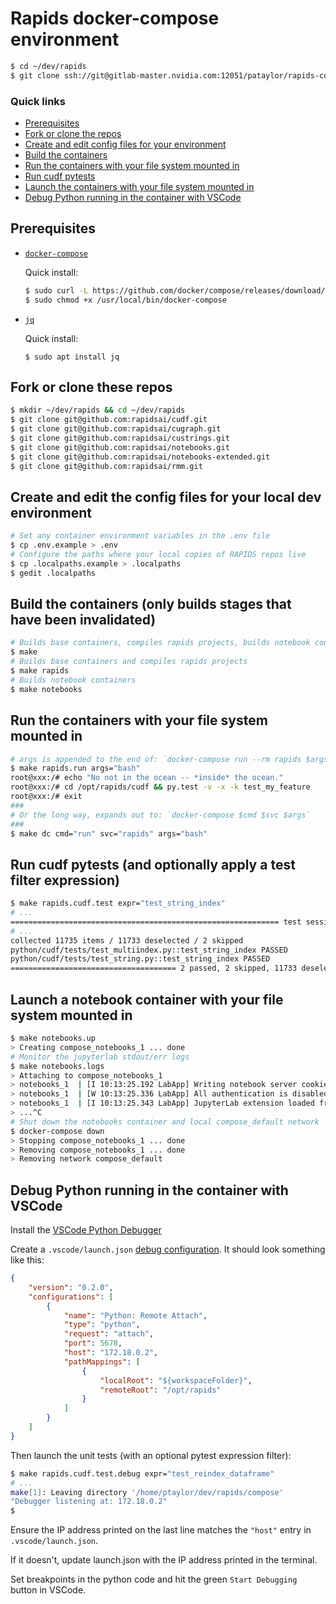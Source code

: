
# Rapids docker-compose environment

```bash
$ cd ~/dev/rapids
$ git clone ssh://git@gitlab-master.nvidia.com:12051/pataylor/rapids-compose.git compose
```

### Quick links
* [Prerequisites](#prerequisites)
* [Fork or clone the repos](#fork-or-clone-these-repos)
* [Create and edit config files for your environment](#create-and-edit-the-config-files-for-your-local-dev-environment)
* [Build the containers](#build-the-containers)
* [Run the containers with your file system mounted in](#run-the-containers-with-your-file-system-mounted-in)
* [Run cudf pytests](#run-cudf-pytests)
* [Launch the containers with your file system mounted in](#launch-a-notebook-container-with-your-file-system-mounted-in)
* [Debug Python running in the container with VSCode](#debug-python-running-in-the-container-with-vscode)

## Prerequisites
* [`docker-compose`](https://github.com/docker/compose/releases)

    Quick install:
    ```bash
    $ sudo curl -L https://github.com/docker/compose/releases/download/1.25.0-rc1/docker-compose-`uname -s`-`uname -m` -o /usr/local/bin/docker-compose
    $ sudo chmod +x /usr/local/bin/docker-compose
    ```
* [`jq`](https://stedolan.github.io/jq/)

    Quick install:
    ```
    $ sudo apt install jq
    ```

## Fork or clone these repos
```bash
$ mkdir ~/dev/rapids && cd ~/dev/rapids
$ git clone git@github.com:rapidsai/cudf.git
$ git clone git@github.com:rapidsai/cugraph.git
$ git clone git@github.com:rapidsai/custrings.git
$ git clone git@github.com:rapidsai/notebooks.git
$ git clone git@github.com:rapidsai/notebooks-extended.git
$ git clone git@github.com:rapidsai/rmm.git
```

## Create and edit the config files for your local dev environment
```bash
# Set any container environment variables in the .env file
$ cp .env.example > .env
# Configure the paths where your local copies of RAPIDS repos live
$ cp .localpaths.example > .localpaths
$ gedit .localpaths
```

## Build the containers (only builds stages that have been invalidated)

```bash
# Builds base containers, compiles rapids projects, builds notebook containers
$ make
# Builds base containers and compiles rapids projects
$ make rapids
# Builds notebook containers
$ make notebooks
```

## Run the containers with your file system mounted in

```bash
# args is appended to the end of: `docker-compose run --rm rapids $args`
$ make rapids.run args="bash"
root@xxx:/# echo "No not in the ocean -- *inside* the ocean."
root@xxx:/# cd /opt/rapids/cudf && py.test -v -x -k test_my_feature
root@xxx:/# exit
###
# Or the long way, expands out to: `docker-compose $cmd $svc $args`
###
$ make dc cmd="run" svc="rapids" args="bash"
```

## Run cudf pytests (and optionally apply a test filter expression)
```sh
$ make rapids.cudf.test expr="test_string_index"
# ...
============================================================ test session starts =============================================================
# ...
collected 11735 items / 11733 deselected / 2 skipped                                                                                         
python/cudf/tests/test_multiindex.py::test_string_index PASSED                                                                         [ 50%]
python/cudf/tests/test_string.py::test_string_index PASSED                                                                             [100%]
===================================== 2 passed, 2 skipped, 11733 deselected, 1 warnings in 3.09 seconds ======================================
```

## Launch a notebook container with your file system mounted in
```bash
$ make notebooks.up
> Creating compose_notebooks_1 ... done
# Monitor the jupyterlab stdout/err logs
$ make notebooks.logs
> Attaching to compose_notebooks_1
> notebooks_1  | [I 10:13:25.192 LabApp] Writing notebook server cookie secret to /home/rapids/.local/share/jupyter/runtime/notebook_cookie_secret
> notebooks_1  | [W 10:13:25.336 LabApp] All authentication is disabled.  Anyone who can connect to this server will be able to run code.
> notebooks_1  | [I 10:13:25.343 LabApp] JupyterLab extension loaded from /usr/local/lib/python3.7/dist-packages/jupyterlab
> ...^C
# Shut down the notebooks container and local compose_default network
$ docker-compose down
> Stopping compose_notebooks_1 ... done
> Removing compose_notebooks_1 ... done
> Removing network compose_default
```


## Debug Python running in the container with VSCode

Install the [VSCode Python Debugger](https://github.com/Microsoft/ptvsd)

Create a `.vscode/launch.json` [debug configuration](https://code.visualstudio.com/docs/python/debugging). It should look something like this:

```json
{
    "version": "0.2.0",
    "configurations": [
        {
            "name": "Python: Remote Attach",
            "type": "python",
            "request": "attach",
            "port": 5678,
            "host": "172.18.0.2",
            "pathMappings": [
                {
                    "localRoot": "${workspaceFolder}",
                    "remoteRoot": "/opt/rapids"
                }
            ]
        }
    ]
}

```

Then launch the unit tests (with an optional pytest expression filter):

```sh
$ make rapids.cudf.test.debug expr="test_reindex_dataframe"
# ...
make[1]: Leaving directory '/home/ptaylor/dev/rapids/compose'
"Debugger listening at: 172.18.0.2"
$ 
```

Ensure the IP address printed on the last line matches the `"host"` entry in `.vscode/launch.json`.

If it doesn't, update launch.json with the IP address printed in the terminal.

Set breakpoints in the python code and hit the green `Start Debugging` button in VSCode.


